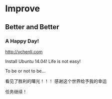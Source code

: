 # Improve
## Better and Better 
### A Happy Day!
http://vchenli.com

Install Ubuntu 14.04!
Life is not easy!

To be or not to be...

看见了胜利的曙光！！！
感谢这个世界给予我的幸运

任务继续！
